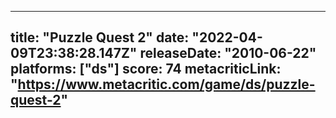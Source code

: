 
---
title: "Puzzle Quest 2"
date: "2022-04-09T23:38:28.147Z"
releaseDate: "2010-06-22"
platforms: ["ds"]
score: 74
metacriticLink: "https://www.metacritic.com/game/ds/puzzle-quest-2"
---
